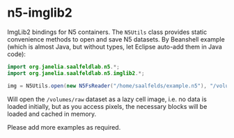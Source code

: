 # n5-imglib2

ImgLib2 bindings for N5 containers.  The `N5Utils` class provides static convenience methods to open and save N5 datasets.  By Beanshell example (which is almost Java, but without types, let Eclipse auto-add them in Java code):

```java
import org.janelia.saalfeldlab.n5.*;
import org.janelia.saalfeldlab.n5.imglib2.*;

img = N5Utils.open(new N5FsReader("/home/saalfelds/example.n5"), "/volumes/raw");
```

Will open the `/volumes/raw` dataset as a lazy cell image, i.e. no data is loaded initially, but as you access pixels, the necessary blocks will be loaded and cached in memory.

Please add more examples as required.
